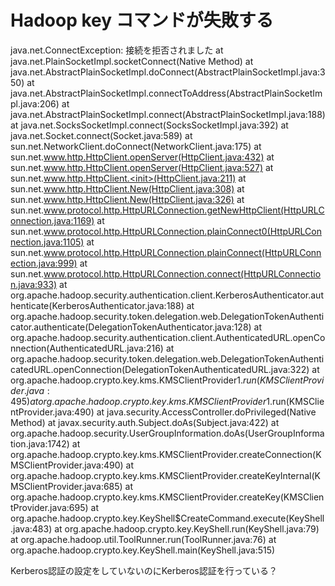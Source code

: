 # Hadoop key コマンドが失敗する

java.net.ConnectException: 接続を拒否されました
        at java.net.PlainSocketImpl.socketConnect(Native Method)
        at java.net.AbstractPlainSocketImpl.doConnect(AbstractPlainSocketImpl.java:350)
        at java.net.AbstractPlainSocketImpl.connectToAddress(AbstractPlainSocketImpl.java:206)
        at java.net.AbstractPlainSocketImpl.connect(AbstractPlainSocketImpl.java:188)
        at java.net.SocksSocketImpl.connect(SocksSocketImpl.java:392)
        at java.net.Socket.connect(Socket.java:589)
        at sun.net.NetworkClient.doConnect(NetworkClient.java:175)
        at sun.net.www.http.HttpClient.openServer(HttpClient.java:432)
        at sun.net.www.http.HttpClient.openServer(HttpClient.java:527)
        at sun.net.www.http.HttpClient.<init>(HttpClient.java:211)
        at sun.net.www.http.HttpClient.New(HttpClient.java:308)
        at sun.net.www.http.HttpClient.New(HttpClient.java:326)
        at sun.net.www.protocol.http.HttpURLConnection.getNewHttpClient(HttpURLConnection.java:1169)
        at sun.net.www.protocol.http.HttpURLConnection.plainConnect0(HttpURLConnection.java:1105)
        at sun.net.www.protocol.http.HttpURLConnection.plainConnect(HttpURLConnection.java:999)
        at sun.net.www.protocol.http.HttpURLConnection.connect(HttpURLConnection.java:933)
        at org.apache.hadoop.security.authentication.client.KerberosAuthenticator.authenticate(KerberosAuthenticator.java:188)
        at org.apache.hadoop.security.token.delegation.web.DelegationTokenAuthenticator.authenticate(DelegationTokenAuthenticator.java:128)
        at org.apache.hadoop.security.authentication.client.AuthenticatedURL.openConnection(AuthenticatedURL.java:216)
        at org.apache.hadoop.security.token.delegation.web.DelegationTokenAuthenticatedURL.openConnection(DelegationTokenAuthenticatedURL.java:322)
        at org.apache.hadoop.crypto.key.kms.KMSClientProvider$1.run(KMSClientProvider.java:495)
        at org.apache.hadoop.crypto.key.kms.KMSClientProvider$1.run(KMSClientProvider.java:490)
        at java.security.AccessController.doPrivileged(Native Method)
        at javax.security.auth.Subject.doAs(Subject.java:422)
        at org.apache.hadoop.security.UserGroupInformation.doAs(UserGroupInformation.java:1742)
        at org.apache.hadoop.crypto.key.kms.KMSClientProvider.createConnection(KMSClientProvider.java:490)
        at org.apache.hadoop.crypto.key.kms.KMSClientProvider.createKeyInternal(KMSClientProvider.java:685)
        at org.apache.hadoop.crypto.key.kms.KMSClientProvider.createKey(KMSClientProvider.java:695)
        at org.apache.hadoop.crypto.key.KeyShell$CreateCommand.execute(KeyShell.java:483)
        at org.apache.hadoop.crypto.key.KeyShell.run(KeyShell.java:79)
        at org.apache.hadoop.util.ToolRunner.run(ToolRunner.java:76)
        at org.apache.hadoop.crypto.key.KeyShell.main(KeyShell.java:515)

Kerberos認証の設定をしていないのにKerberos認証を行っている？
